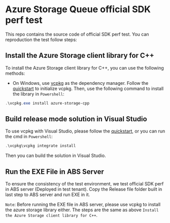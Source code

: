 # Azure Storage Queue official SDK perf test

This repo contains the source code of official SDK perf test. You can reproduction the test follow steps:

## Install the Azure Storage client library for C++
To install the Azure Storage client library for C++, you can use the following methods:

- On Windows, use [vcpkg](https://github.com/microsoft/vcpkg) as the dependency manager. Follow the [quickstart](https://github.com/microsoft/vcpkg#getting-started) to initialize vcpkg. Then, use the following command to install the library in `Powershell`:

```powershell 
.\vcpkg.exe install azure-storage-cpp
```


## Build release mode solution in Visual Studio
To use vcpkg with Visual Studio, please follow the [quickstart](https://github.com/microsoft/vcpkg#getting-started), or you can run the cmd in `Powershell`:

```powershell
.\vcpkg\vcpkg integrate install
```
Then you can build the solution in Visual Studio.


## Run the EXE File in ABS Server
To ensure the consistency of the test environment, we test official SDK perf in ABS server (Deployed in test tenant). 
Copy the Release file folder built in last step to ABS server and run EXE in it. 

`Note`: Before running the EXE file in ABS server, please use vcpkg to install the azure storage library either. The steps are the same as above `Install the Azure Storage client library for C++`.